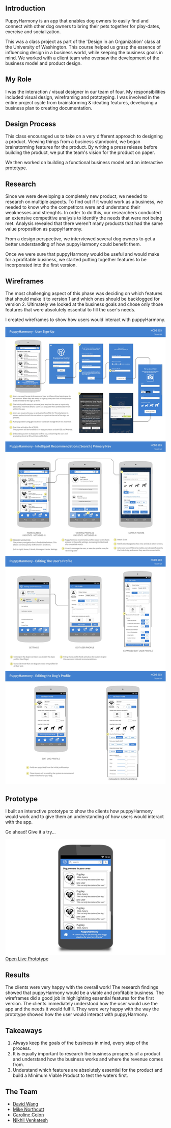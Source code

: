 ## Introduction

PuppyHarmony is an app that enables dog owners to easily find and connect with other dog owners to bring their pets together for play-dates, exercise and socialization. 

This was a class project as part of the 'Design in an Organization' class at the University of Washington. This course helped us grasp the essence of influencing design in a business world, while keeping the business goals in mind. We worked with a client team who oversaw the development of the business model and product design.

## My Role

I was the interaction / visual designer in our team of four. My responsibilities included visual design, wireframing and prototyping. I was involved in the entire project cycle from brainstorming & ideating features, developing a business plan to creating documentation.

## Design Process

This class encouraged us to take on a very different approach to designing a product. Viewing things from a business standpoint, we began brainstorming features for the product. By writing a press release before building the product, we put the team's vision for the product on paper. 

We then worked on building a functional business model and an interactive prototype.

## Research

Since we were developing a completely new product, we needed to research on multiple aspects. To find out if it would work as a business, we needed to know who the competitors were and understand their weaknesses and strenghts. In order to do this, our researchers conducted an extensive competitive analysis to identify the needs that were not being met. Analysis revealed that there weren't many products that had the same value proposition as puppyHarmony.

From a design perspective, we interviewed several dog owners to get a better understanding of how puppyHarmony could benefit them.

Once we were sure that puppyHarmony would be useful and would make for a profitable business, we started putting together features to be incorporated into the first version.

## Wireframes

The most challenging aspect of this phase was deciding on which features that should make it to version 1 and which ones should be backlogged for version 2. Ultimately we looked at the business goals and chose only those features that were absolutely essential to fill the user's needs.

I created wireframes to show how users would interact with puppyHarmony.

![User Sign-Up Wireframes](assets/img/projects/puppyharmony/wireframes-1.jpg)
![Puppy Harmony Screen Wireframes](assets/img/projects/puppyharmony/wireframes-2.jpg)
![User Profile Wireframes](assets/img/projects/puppyharmony/wireframes-3.jpg)
![Dog Profile Wireframes](assets/img/projects/puppyharmony/wireframes-4.jpg)

## Prototype

I built an interactive prototype to show the clients how puppyHarmony would work and to give them an understanding of how users would interact with the app. 

Go ahead! Give it a try...

<a role="button" href="https://indigodesigned.com/share/run/rv0hkyqf4jzb" target="_blank">
    <img src="assets/img/projects/puppyharmony/prototype-1.jpg" alt="Prototype Link">
</a>

<div class="ext-link">
    <a role="button" class="button" href="https://indigodesigned.com/share/run/rv0hkyqf4jzb" target="_blank">Open Live Prototype</a>
</div>

## Results

The clients were very happy with the overall work! The research findings showed that puppyHarmony would be a viable and profitable business. The wireframes did a good job in highlighting essential features for the first version. The clients immediately understood how the user would use the app and the needs it would fulfill. They were very happy with the way the prototype showed how the user would interact with puppyHarmony.

## Takeaways

1. Always keep the goals of the business in mind, every step of the process.
2. It is equally important to research the business prospects of a product and understand how the business works and where the revenue comes from.
3. Understand which features are absolutely essential for the product and build a Minimum Viable Product to test the waters first.

## The Team

<div class="team">
    <ul>
        <li><a target="_blank" href="https://www.linkedin.com/in/daviddw">David Wang</a></li>
        <li><a target="_blank" href="https://www.linkedin.com/in/mikenorthcutt">Mike Northcutt</a></li>
        <li><a target="_blank" href="https://www.linkedin.com/in/carolinecolon">Caroline Colon</a></li>
        <li><a target="_blank" href="https://www.linkedin.com/in/nvenk">Nikhil Venkatesh</a></li>
    </ul>
</div>